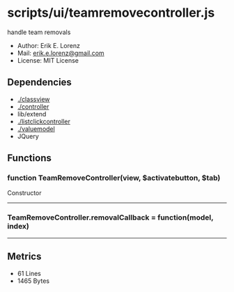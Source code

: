 # scripts/ui/teamremovecontroller.js


handle team removals

* Author: Erik E. Lorenz 
* Mail: <erik.e.lorenz@gmail.com>
* License: MIT License


## Dependencies

* <a href="./classview.html">./classview</a>
* <a href="./controller.html">./controller</a>
* lib/extend
* <a href="./listclickcontroller.html">./listclickcontroller</a>
* <a href="./valuemodel.html">./valuemodel</a>
* JQuery


## Functions

###   function TeamRemoveController(view, $activatebutton, $tab)
Constructor

---


###   TeamRemoveController.removalCallback = function(model, index)

---

## Metrics

* 61 Lines
* 1465 Bytes

